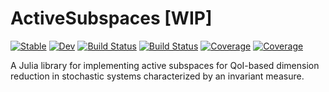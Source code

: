 # ActiveSubspaces [WIP]

[![Stable](https://img.shields.io/badge/docs-stable-blue.svg)](https://joannajzou.github.io/ActiveSubspaces.jl/stable/)
[![Dev](https://img.shields.io/badge/docs-dev-blue.svg)](https://joannajzou.github.io/ActiveSubspaces.jl/dev/)
[![Build Status](https://travis-ci.com/joannajzou/ActiveSubspaces.jl.svg?branch=main)](https://travis-ci.com/joannajzou/ActiveSubspaces.jl)
[![Build Status](https://ci.appveyor.com/api/projects/status/github/joannajzou/ActiveSubspaces.jl?svg=true)](https://ci.appveyor.com/project/joannajzou/ActiveSubspaces-jl)
[![Coverage](https://codecov.io/gh/joannajzou/ActiveSubspaces.jl/branch/main/graph/badge.svg)](https://codecov.io/gh/joannajzou/ActiveSubspaces.jl)
[![Coverage](https://coveralls.io/repos/github/joannajzou/ActiveSubspaces.jl/badge.svg?branch=main)](https://coveralls.io/github/joannajzou/ActiveSubspaces.jl?branch=main)

A Julia library for implementing active subspaces for QoI-based dimension reduction in stochastic systems characterized by an invariant measure.